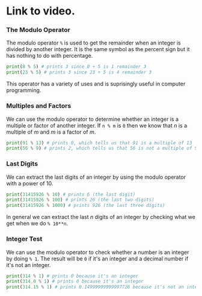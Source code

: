 # Link to video.

### The Modulo Operator

The modulo operator `%` is used to get the remainder when an integer is divided by another integer. It is the same symbol as the percent sign but it has nothing to do with percentage.

```python
print(8 % 5) # prints 3 since 8 ÷ 5 is 1 remainder 3
print(23 % 5) # prints 3 since 23 ÷ 5 is 4 remainder 3
```

This operator has a variety of uses and is suprisingly useful in computer programming.

### Multiples and Factors

We can use the modulo operator to determine whether an integer is a multiple or factor of another integer. If `n % m` is `0` then we know that *n* is a multiple of *m* and *m* is a factor of *m*.

```python
print(91 % 13) # prints 0, which tells us that 91 is a multiple of 13
print(56 % 9) # prints 2, which tells us that 56 is not a multiple of 9 but 56-2 is
```

### Last Digits

We can extract the last digits of an integer by using the modulo operator with a power of 10.

```python
print(31415926 % 10) # prints 6 (the last digit)
print(31415926 % 100) # prints 26 (the last two digits)
print(31415926 % 1000) # prints 926 (the last three digits)
```

In general we can extract the last *n* digits of an integer by checking what we get when we do `% 10**n`.

### Integer Test

We can use the modulo operator to check whether a number is an integer by doing `% 1`. The result will be `0` if it's an integer and a decimal number if it's not an integer.

```python
print(314 % 1) # prints 0 because it's an integer
print(314.0 % 1) # prints 0 because it's an integer
print(314.15 % 1) # prints 0.14999999999997726 because it's not an integer
```
